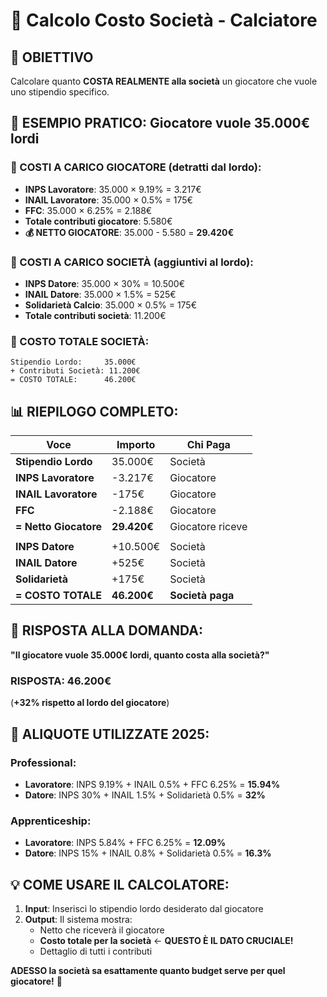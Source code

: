 # 🏢 Calcolo Costo Società - Calciatore

## 🎯 **OBIETTIVO**
Calcolare quanto **COSTA REALMENTE alla società** un giocatore che vuole uno stipendio specifico.

## 🧮 **ESEMPIO PRATICO: Giocatore vuole 35.000€ lordi**

### **👤 COSTI A CARICO GIOCATORE (detratti dal lordo):**
- **INPS Lavoratore**: 35.000 × 9.19% = 3.217€
- **INAIL Lavoratore**: 35.000 × 0.5% = 175€  
- **FFC**: 35.000 × 6.25% = 2.188€
- **Totale contributi giocatore**: 5.580€
- **💰 NETTO GIOCATORE**: 35.000 - 5.580 = **29.420€**

### **🏢 COSTI A CARICO SOCIETÀ (aggiuntivi al lordo):**
- **INPS Datore**: 35.000 × 30% = 10.500€
- **INAIL Datore**: 35.000 × 1.5% = 525€
- **Solidarietà Calcio**: 35.000 × 0.5% = 175€
- **Totale contributi società**: 11.200€

### **💸 COSTO TOTALE SOCIETÀ:**
```
Stipendio Lordo:     35.000€
+ Contributi Società: 11.200€
= COSTO TOTALE:      46.200€
```

## 📊 **RIEPILOGO COMPLETO:**

| Voce | Importo | Chi Paga |
|------|---------|----------|
| **Stipendio Lordo** | 35.000€ | Società |
| **INPS Lavoratore** | -3.217€ | Giocatore |
| **INAIL Lavoratore** | -175€ | Giocatore |
| **FFC** | -2.188€ | Giocatore |
| **= Netto Giocatore** | **29.420€** | Giocatore riceve |
| | | |
| **INPS Datore** | +10.500€ | Società |
| **INAIL Datore** | +525€ | Società |
| **Solidarietà** | +175€ | Società |
| **= COSTO TOTALE** | **46.200€** | **Società paga** |

## 🎯 **RISPOSTA ALLA DOMANDA:**

**"Il giocatore vuole 35.000€ lordi, quanto costa alla società?"**
### **RISPOSTA: 46.200€** 

(**+32% rispetto al lordo del giocatore**)

## 🔧 **ALIQUOTE UTILIZZATE 2025:**

### **Professional:**
- **Lavoratore**: INPS 9.19% + INAIL 0.5% + FFC 6.25% = **15.94%**
- **Datore**: INPS 30% + INAIL 1.5% + Solidarietà 0.5% = **32%**

### **Apprenticeship:**
- **Lavoratore**: INPS 5.84% + FFC 6.25% = **12.09%**
- **Datore**: INPS 15% + INAIL 0.8% + Solidarietà 0.5% = **16.3%**

## 💡 **COME USARE IL CALCOLATORE:**

1. **Input**: Inserisci lo stipendio lordo desiderato dal giocatore
2. **Output**: Il sistema mostra:
   - Netto che riceverà il giocatore
   - **Costo totale per la società** ← **QUESTO È IL DATO CRUCIALE!**
   - Dettaglio di tutti i contributi

**ADESSO la società sa esattamente quanto budget serve per quel giocatore!** 🎯




